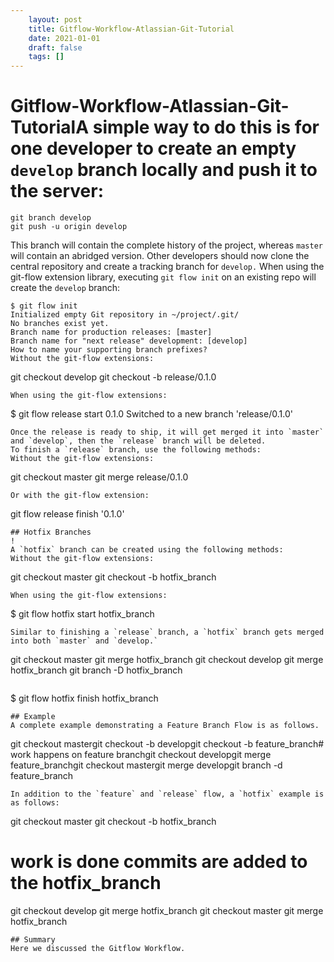 ```yaml
---
 	layout: post
 	title: Gitflow-Workflow-Atlassian-Git-Tutorial
 	date: 2021-01-01
 	draft: false
 	tags: []
---
```


# Gitflow-Workflow-Atlassian-Git-TutorialA simple way to do this is for one developer to create an empty `develop` branch locally and push it to the server:
```
git branch develop
git push -u origin develop
```
This branch will contain the complete history of the project, whereas `master` will contain an abridged version.
Other developers should now clone the central repository and create a tracking branch for `develop.`
When using the git-flow extension library, executing `git flow init` on an existing repo will create the `develop` branch:
```
$ git flow init
Initialized empty Git repository in ~/project/.git/
No branches exist yet.
Branch name for production releases: [master]
Branch name for "next release" development: [develop]
How to name your supporting branch prefixes?
Without the git-flow extensions:
```
git checkout develop
git checkout -b release/0.1.0
```
When using the git-flow extensions:
```
$ git flow release start 0.1.0
Switched to a new branch 'release/0.1.0'
```
Once the release is ready to ship, it will get merged it into `master` and `develop`, then the `release` branch will be deleted.
To finish a `release` branch, use the following methods:
Without the git-flow extensions:
```
git checkout master
git merge release/0.1.0
```
Or with the git-flow extension:
```
git flow release finish '0.1.0'
```
## Hotfix Branches
!
A `hotfix` branch can be created using the following methods:
Without the git-flow extensions:
```
git checkout master
git checkout -b hotfix_branch
```
When using the git-flow extensions:
```
$ git flow hotfix start hotfix_branch
```
Similar to finishing a `release` branch, a `hotfix` branch gets merged into both `master` and `develop.`
```
git checkout master
git merge hotfix_branch
git checkout develop
git merge hotfix_branch
git branch -D hotfix_branch
```
```
$ git flow hotfix finish hotfix_branch
```
## Example
A complete example demonstrating a Feature Branch Flow is as follows.
```
git checkout mastergit checkout -b developgit checkout -b feature_branch# work happens on feature branchgit checkout developgit merge feature_branchgit checkout mastergit merge developgit branch -d feature_branch
```
In addition to the `feature` and `release` flow, a `hotfix` example is as follows:
```
git checkout master
git checkout -b hotfix_branch
# work is done commits are added to the hotfix_branch
git checkout develop
git merge hotfix_branch
git checkout master
git merge hotfix_branch
```
## Summary
Here we discussed the Gitflow Workflow.
